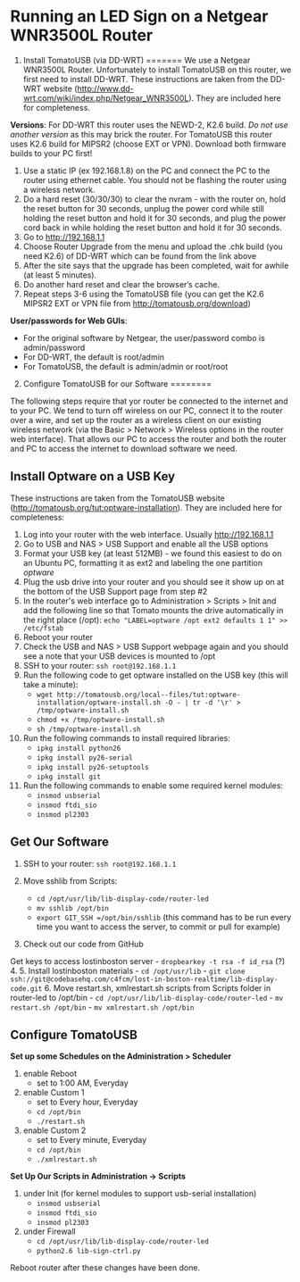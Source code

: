 Running an LED Sign on a Netgear WNR3500L Router
=======
1) Install TomatoUSB (via DD-WRT)
=======
We use a Netgear WNR3500L Router.  Unfortunately to install TomatoUSB on this router, we first need to install DD-WRT.  These instructions are taken from the DD-WRT website (<http://www.dd-wrt.com/wiki/index.php/Netgear_WNR3500L>).  They are included here for completeness.

**Versions**: For DD-WRT this router uses the NEWD-2, K2.6 build. _Do not use another version_ as this may brick the router.  For TomatoUSB this router uses K2.6 build for MIPSR2 (choose EXT or VPN).  Download both firmware builds to your PC first!

1. Use a static IP (ex 192.168.1.8) on the PC and connect the PC to the router using ethernet cable. You should not be flashing the router using a wireless network.
2. Do a hard reset (30/30/30) to clear the nvram - with the router on, hold the reset button for 30 seconds, unplug the power cord while still holding the reset button and hold it for 30 seconds, and plug the power cord back in while holding the reset button and hold it for 30 seconds. 
3. Go to http://192.168.1.1
4. Choose Router Upgrade from the menu and upload the .chk build (you need K2.6) of DD-WRT which can be found from the link above
5. After the site says that the upgrade has been completed, wait for awhile (at least 5 minutes).
6. Do another hard reset and clear the browser’s cache.
7. Repeat steps 3-6 using the TomatoUSB file (you can get the K2.6 MIPSR2 EXT or VPN file from <http://tomatousb.org/download>)

**User/passwords for Web GUIs**:
 
- For the original software by Netgear, the user/password combo is admin/password
- For DD-WRT, the default is root/admin
- For TomatoUSB, the default is admin/admin or root/root

2) Configure TomatoUSB for our Software 
========

The following steps require that yor router be connected to the internet and to your PC.  We tend to turn off wireless on our PC, connect it to the router over a wire, and set up the router as a wireless client on our existing wireless network (via the Basic > Network > Wireless options in the router web interface).  That allows our PC to access the router and both the router and PC to access the internet to download software we need.

Install Optware on a USB Key
--------
These instructions are taken from the TomatoUSB website (<http://tomatousb.org/tut:optware-installation>).  They are included here for completeness:

1. Log into your router with the web interface. Usually http://192.168.1.1
2. Go to USB and NAS > USB Support and enable all the USB options
3. Format your USB key (at least 512MB) - we found this easiest to do on an Ubuntu PC, formatting it as ext2 and labeling the one partition _optware_
4. Plug the usb drive into your router and you should see it show up on at the bottom of the USB Support page from step #2
5. In the router's web interface go to Administration > Scripts > Init and add the following line so that Tomato mounts the drive automatically in the right place (/opt):
    `echo "LABEL=optware /opt ext2 defaults 1 1" >> /etc/fstab`
6. Reboot your router
7. Check the USB and NAS > USB Support webpage again and you should see a note that your USB devices is mounted to /opt
8. SSH to your router: `ssh root@192.168.1.1`
9. Run the following code to get optware installed on the USB key (this will take a minute):
    - `wget http://tomatousb.org/local--files/tut:optware-installation/optware-install.sh -O - | tr -d '\r' > /tmp/optware-install.sh`
	- `chmod +x /tmp/optware-install.sh`
	- `sh /tmp/optware-install.sh`
10. Run the following commands to install required libraries:
	- `ipkg install python26`
	- `ipkg install py26-serial`
	- `ipkg install py26-setuptools`
	- `ipkg install git`
11. Run the following commands to enable some required kernel modules:
	- `insmod usbserial`
	- `insmod ftdi_sio`
	- `insmod pl2303`

Get Our Software
--------

1. SSH to your router: `ssh root@192.168.1.1`
3. Move sshlib from Scripts:
	- `cd /opt/usr/lib/lib-display-code/router-led`
	- `mv sshlib /opt/bin`
	- `export GIT_SSH =/opt/bin/sshlib` (this command has to be run every time you want to access the server, to commit or pull for example)

2. Check out our code from GitHub

Get keys to access lostinboston server
	- `dropbearkey -t rsa -f id_rsa` (?)
4. 
5. Install lostinboston materials
	- `cd /opt/usr/lib`
	- `git clone ssh://git@codebasehq.com/c4fcm/lost-in-boston-realtime/lib-display-code.git`
6. Move restart.sh, xmlrestart.sh scripts from Scripts folder in router-led to /opt/bin 
	- `cd /opt/usr/lib/lib-display-code/router-led`
	- `mv restart.sh /opt/bin`
    - `mv xmlrestart.sh /opt/bin`

Configure TomatoUSB
--------

**Set up some Schedules on the Administration > Scheduler**

1. enable Reboot
	- set to 1:00 AM, Everyday
2. enable Custom 1
	- set to Every hour, Everyday 
	- `cd /opt/bin`
    - `./restart.sh`
3. enable Custom 2
	- set to Every minute, Everyday 
	- `cd /opt/bin`
    - `./xmlrestart.sh`

**Set Up Our Scripts in Administration -> Scripts**

1. under Init (for kernel modules to support usb-serial installation)
	- `insmod usbserial`
	- `insmod ftdi_sio`
	- `insmod pl2303`
2. under Firewall
	- `cd /opt/usr/lib/lib-display-code/router-led`
	- `python2.6 lib-sign-ctrl.py`

Reboot router after these changes have been done.

